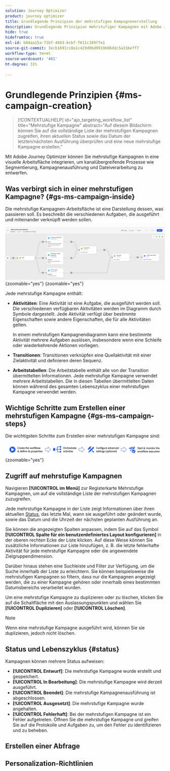 ```yaml
---
solution: Journey Optimizer
product: journey optimizer
title: Grundlegende Prinzipien der mehrstufigen Kampagnenerstellung
description: Grundlegende Prinzipien mehrstufiger Kampagnen mit Adobe Journey Optimizer kennenlernen
hide: true
hidefromtoc: true
exl-id: b04aa15a-71bf-4683-bcbf-f611c189ffe1
source-git-commit: 3ecb1691cc8a1c429d9bd9919b06ddc5a316eff7
workflow-type: tm+mt
source-wordcount: '461'
ht-degree: 31%

---
```


# Grundlegende Prinzipien {#ms-campaign-creation}

>[!CONTEXTUALHELP]
>id="ajo_targeting_workflow_list"
>title="Mehrstufige Kampagne"
>abstract="Auf diesem Bildschirm können Sie auf die vollständige Liste der mehrstufigen Kampagnen zugreifen, ihren aktuellen Status sowie das Datum der letzten/nächsten Ausführung überprüfen und eine neue mehrstufige Kampagne erstellen."

Mit Adobe Journey Optimizer können Sie mehrstufige Kampagnen in eine visuelle Arbeitsfläche integrieren, um kanalübergreifende Prozesse wie Segmentierung, Kampagnenausführung und Dateiverarbeitung zu entwerfen.

## Was verbirgt sich in einer mehrstufigen Kampagne? {#gs-ms-campaign-inside}

Die mehrstufige Kampagnen-Arbeitsfläche ist eine Darstellung dessen, was passieren soll. Es beschreibt die verschiedenen Aufgaben, die ausgeführt und miteinander verknüpft werden sollen.

![](assets/workflow-example.png){zoomable="yes"} {zoomable="yes"}

Jede mehrstufige Kampagne enthält:

* **Aktivitäten**: Eine Aktivität ist eine Aufgabe, die ausgeführt werden soll. Die verschiedenen verfügbaren Aktivitäten werden im Diagramm durch Symbole dargestellt. Jede Aktivität verfügt über bestimmte Eigenschaften sowie andere Eigenschaften, die für alle Aktivitäten gelten.

  In einem mehrstufigen Kampagnendiagramm kann eine bestimmte Aktivität mehrere Aufgaben auslösen, insbesondere wenn eine Schleife oder wiederkehrende Aktionen vorliegen.

* **Transitionen**: Transitionen verknüpfen eine Quellaktivität mit einer Zielaktivität und definieren deren Sequenz.

* **Arbeitstabellen**: Die Arbeitstabelle enthält alle von der Transition übermittelten Informationen. Jede mehrstufige Kampagne verwendet mehrere Arbeitstabellen. Die in diesen Tabellen übermittelten Daten können während des gesamten Lebenszyklus einer mehrstufigen Kampagne verwendet werden.

## Wichtige Schritte zum Erstellen einer mehrstufigen Kampagne {#gs-ms-campaign-steps}

Die wichtigsten Schritte zum Erstellen einer mehrstufigen Kampagne sind:

![](assets/workflow-creation-process.png){zoomable="yes"}

## Zugriff auf mehrstufige Kampagnen

Navigieren **[!UICONTROL im Menü]** zur Registerkarte Mehrstufige Kampagnen, um auf die vollständige Liste der mehrstufigen Kampagnen zuzugreifen.

Jede mehrstufige Kampagne in der Liste zeigt Informationen über ihren aktuellen [Status](#status), das letzte Mal, wann sie ausgeführt oder geändert wurde, sowie das Datum und die Uhrzeit der nächsten geplanten Ausführung an.

Sie können die angezeigten Spalten anpassen, indem Sie auf das Symbol **[!UICONTROL Spalte für ein benutzerdefiniertes Layout konfigurieren]** in der oberen rechten Ecke der Liste klicken. Auf diese Weise können Sie zusätzliche Informationen zur Liste hinzufügen, z. B. die letzte fehlerhafte Aktivität für jede mehrstufige Kampagne oder die angewendete Zielgruppendimension.

Darüber hinaus stehen eine Suchleiste und Filter zur Verfügung, um die Suche innerhalb der Liste zu erleichtern. Sie können beispielsweise die mehrstufigen Kampagnen so filtern, dass nur die Kampagnen angezeigt werden, die zu einer Kampagne gehören oder innerhalb eines bestimmten Datumsbereichs verarbeitet wurden.

Um eine mehrstufige Kampagne zu duplizieren oder zu löschen, klicken Sie auf die Schaltfläche mit den Auslassungspunkten und wählen Sie **[!UICONTROL Duplizieren]** oder **[!UICONTROL Löschen]**.

>[!NOTE]
>
>Wenn eine mehrstufige Kampagne ausgeführt wird, können Sie sie duplizieren, jedoch nicht löschen.

## Status und Lebenszyklus {#status}

Kampagnen können mehrere Status aufweisen:

* **[!UICONTROL Entwurf]**: Die mehrstufige Kampagne wurde erstellt und gespeichert.
* **[!UICONTROL In Bearbeitung]**: Die mehrstufige Kampagne wird derzeit ausgeführt.
* **[!UICONTROL Beendet]**: Die mehrstufige Kampagnenausführung ist abgeschlossen.
* **[!UICONTROL Ausgesetzt]**: Die mehrstufige Kampagne wurde angehalten.
* **[!UICONTROL Fehlerhaft]**: Bei der mehrstufigen Kampagne ist ein Fehler aufgetreten. Öffnen Sie die mehrstufige Kampagne und greifen Sie auf die Protokolle und Aufgaben zu, um den Fehler zu identifizieren und zu beheben.


## Erstellen einer Abfrage

## Personalization-Richtlinien
